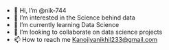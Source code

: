 - 👋 Hi, I’m @nik-744
- 👀 I’m interested in the Science behind data
- 🌱 I’m currently learning Data Science
- 💞️ I’m looking to collaborate on data science projects
- 📫 How to reach me Kanojiyanikhil233@gmail.com

<!---
nik-744/nik-744 is a ✨ special ✨ repository because its `README.md` (this file) appears on your GitHub profile.
You can click the Preview link to take a look at your changes.
--->
